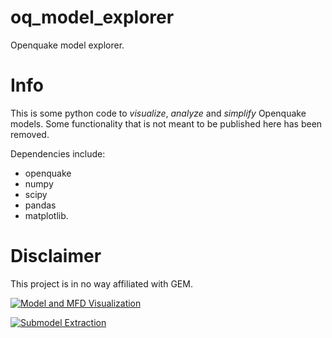 # oq_model_explorer

Openquake model explorer.

# Info
This is some python code to _visualize_, _analyze_ and _simplify_ Openquake models. Some functionality that is not meant to be published here has been removed.

Dependencies include:

* openquake
* numpy
* scipy
* pandas
* matplotlib.

# Disclaimer
This project is in no way affiliated with GEM.

[![Model and MFD Visualization](http://i.imgur.com/udBSejM.png)](https://github.com/ChrisPara/oq_model_explorer)

[![Submodel Extraction](http://i.imgur.com/LkY0VBr.png)](https://github.com/ChrisPara/oq_model_explorer)
